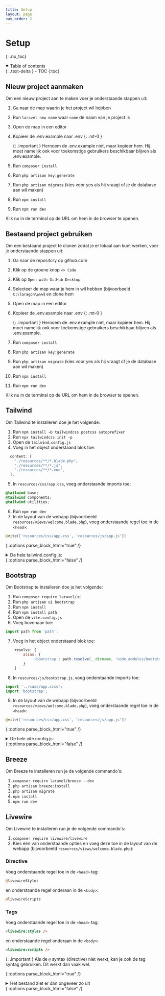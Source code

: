 ```yaml
---
title: Setup
layout: page
nav_order: 2
---
```


# Setup
{: .no_toc}

<details open markdown="block">
  <summary>
    Table of contents
  </summary>
  {: .text-delta }
- TOC
{:toc}
</details>

## Nieuw project aanmaken
Om een nieuw project aan te maken voer je onderstaande stappen uit:

1. Ga naar de map waarin je het project wil hebben
2. Run `laravel new name` waar `name` de naam van je project is
3. Open de map in een editor
4. Kopieer de .env.example naar .env
    {: .mt-0 }
   
    {: .important }
    Hernoem de .env.example niet, maar kopieer hem. Hij moet namelijk ook voor toekomstige gebruikers beschikbaar blijven als .env.example.

5. Run `composer install`
6. Run `php artisan key:generate`
7. Run `php artisan migrate` (kies voor yes als hij vraagt of je de database aan wil maken)
8. Run `npm install`
9. Run `npm run dev`

Klik nu in de terminal op de URL om hem in de browser te openen.

## Bestaand project gebruiken
Om een bestaand project te clonen zodat je er lokaal aan kunt werken, voer je onderstaande stappen uit:

1. Ga naar de repository op github.com
2. Klik op de groene knop `<> Code`
3. Klik op `Open with GitHub Desktop`
4. Selecteer de map waar je hem in wil hebben (bijvoorbeeld `C:\laragon\www`) en clone hem
5. Open de map in een editor
6. Kopieer de .env.example naar .env
    {: .mt-0 }
    
    {: .important }
    Hernoem de .env.example niet, maar kopieer hem. Hij moet namelijk ook voor toekomstige gebruikers beschikbaar blijven als .env.example.
    
7. Run `composer install`
8. Run `php artisan key:generate`
9. Run `php artisan migrate` (kies voor yes als hij vraagt of je de database aan wil maken)
10. Run `npm install`
11. Run `npm run dev`
   
Klik nu in de terminal op de URL om hem in de browser te openen.

## Tailwind
Om Tailwind te installeren doe je het volgende:

1. Run `npm install -D tailwindcss postcss autoprefixer`
2. Run `npx tailwindcss init -p`
3. Open de `tailwind.config.js`
4. Voeg in het object onderstaand blok toe:
```javascript
  content: [
    "./resources/**/*.blade.php",
    "./resources/**/*.js",
    "./resources/**/*.vue",
  ],
```
5. In `resources/css/app.css`, voeg onderstaande imports toe:
```css
@tailwind base;
@tailwind components;
@tailwind utilities;
```
6. Run `npm run dev`
7. In de layout van de webapp (bijvoorbeeld `resources/views/welcome.blade.php`), voeg onderstaande regel toe in de `<head>`:
```php
@vite(['resources/css/app.css', 'resources/js/app.js'])
```

{::options parse_block_html="true" /}
<details><summary markdown="span">De hele tailwind.config.js:</summary>

```javascript
/** @type {import('tailwindcss').Config} */
module.exports = {
  content: [
    "./resources/**/*.blade.php",
    "./resources/**/*.js",
    "./resources/**/*.vue",
  ],
  theme: {
    extend: {},
  },
  plugins: [],
}

```
</details>
{::options parse_block_html="false" /}


## Bootstrap
Om Bootstrap te installeren doe je het volgende:

1. Run `composer require laravel/ui`
2. Run `php artisan ui bootstrap`
3. Run `npm install`
4. Run `npm install path`
5. Open de `vite.config.js`
6. Voeg bovenaan toe:
```javascript
import path from 'path';
```
7. Voeg in het object onderstaand blok toe:
```javascript
    resolve: {
        alias: {
            '~bootstrap': path.resolve(__dirname, 'node_modules/bootstrap')
        }
    }
```
8. In `resources/js/bootstrap.js`, voeg onderstaande imports toe:
```javascript
import '../sass/app.scss';
import 'bootstrap';
```
9. In de layout van de webapp (bijvoorbeeld `resources/views/welcome.blade.php`), voeg onderstaande regel toe in de `<head>`:
```php
@vite(['resources/css/app.css', 'resources/js/app.js'])
```

{::options parse_block_html="true" /}
<details><summary markdown="span">De hele vite.config.js:</summary>

```javascript
import { defineConfig } from 'vite';
import laravel from 'laravel-vite-plugin';
import path from 'path';

export default defineConfig({
    plugins: [
        laravel({
            input: [
                'resources/sass/app.scss',
                'resources/js/app.js',
            ],
            refresh: true,
        }),
    ],
    resolve: {
        alias: {
            '~bootstrap': path.resolve(__dirname, 'node_modules/bootstrap')
        }
    }
});
```
</details>
{::options parse_block_html="false" /}

## Breeze
Om Breeze te installeren run je de volgende commando's:

1. `composer require laravel/breeze --dev`
2. `php artisan breeze:install`
3. `php artisan migrate`
4. `npm install`
5. `npm run dev`

## Livewire
Om Livewire te installeren run je de volgende commando's:
1. `composer require livewire/livewire`
2. Kies één van onderstaande opties en voeg deze toe in de layout van de webapp (bijvoorbeeld `resources/views/welcome.blade.php`):

### Directive
Voeg onderstaande regel toe in de `<head>` tag:
```php
@livewireStyles
```
en onderstaande regel onderaan in de `<body>`:
```php
@livewireScripts
```

### Tags
Voeg onderstaande regel toe in de `<head>` tag:
```html
<livewire:styles />
```
en onderstaande regel onderaan in de `<body>`:
```html
<livewire:scripts />
```

{: .important }
Als de `@` syntax (directive) niet werkt, kan je ook de tag syntag gebruiken. Dit werkt dan vaak wel.

{::options parse_block_html="true" /}
<details><summary markdown="span">Het bestand ziet er dan ongeveer zo uit</summary>
```html
<html>
<head>
    ...
    @livewireStyles / <livewire:styles />
</head>
<body>
    ...
    @livewireScripts / <livewire:scripts />
</body>
</html>
```
</details>
{::options parse_block_html="false" /}


